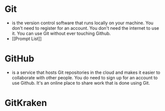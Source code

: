 # Git

- is the version control software that runs locally on your machine. You don't need to register for an account. You don't need the internet to use it. You can use Git without ever touching Github.
- [[Prompt List]]

# GitHub

- is a service that hosts Git repositories in the cloud and makes it easier to collaborate with other people. You do need to sign up for an account to use Github. It's an online place to share work that is done using Git.

# GitKraken

